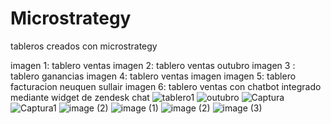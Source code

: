 # Microstrategy

tableros creados con microstrategy

imagen 1: tablero ventas
imagen 2: tablero ventas outubro
imagen 3 : tablero ganancias
imagen 4: tablero  ventas imagen 
imagen 5:  tablero facturacion  neuquen  sullair
imagen 6:  tablero ventas con chatbot integrado  mediante widget de zendesk chat
![tablero1](https://user-images.githubusercontent.com/47221127/63949111-3d879180-ca50-11e9-8266-3168c19763e3.png)
![outubro](https://user-images.githubusercontent.com/47221127/64045726-6be49a00-cb40-11e9-93dd-c2ac9bc9d40c.png)
![Captura](https://user-images.githubusercontent.com/47221127/64131756-1fe46000-cda1-11e9-9c81-4c2f67aebfeb.PNG)
![Captura1](https://user-images.githubusercontent.com/47221127/64351832-61f3e880-cfd1-11e9-8ca5-48bba0c837b9.PNG)
![image (2)](https://user-images.githubusercontent.com/47221127/69715415-f65c7b80-10e6-11ea-8124-4b6e64f4a408.png)
![image (1)](https://user-images.githubusercontent.com/47221127/72844498-6157a800-3c7b-11ea-8764-401062e8307e.png)
![image (2)](https://user-images.githubusercontent.com/47221127/72844501-63216b80-3c7b-11ea-9230-b721ae3b69f8.png)
![image (3)](https://user-images.githubusercontent.com/47221127/72844526-72a0b480-3c7b-11ea-9994-58612cbee7c0.png)

